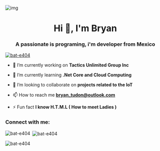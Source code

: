 ![img](https://user-images.githubusercontent.com/64910219/116794848-e3956580-aa95-11eb-817e-a4b75e9d1ed9.png)
<h1 align="center">Hi 👋, I'm Bryan</h1>
<h3 align="center">A passionate is programing, i'm developer from Mexico</h3>

<p align="left"> <a href="https://github.com/ryo-ma/github-profile-trophy"><img src="https://github-profile-trophy.vercel.app/?username=bat-e404" alt="bat-e404" /></a> </p>

- 🔭 I’m currently working on **Tactics Unlimited Group Inc**

- 🌱 I’m currently learning **.Net Core and Cloud Computing**

- 👯 I’m looking to collaborate on **projects related to the IoT**

- 📫 How to reach me **bryan_tudon@outlook.com**

- ⚡ Fun fact **I know H.T.M.L ( How to meet Ladies )**

<h3 align="left">Connect with me:</h3>
<p align="left">
</p>


<p><img align="left" src="https://github-readme-stats.vercel.app/api/top-langs?username=bat-e404&show_icons=true&locale=en&layout=compact" alt="bat-e404" /></p>

<p>&nbsp;<img align="center" src="https://github-readme-stats.vercel.app/api?username=bat-e404&show_icons=true&theme=dracula&locale=en" alt="bat-e404" /></p>

<p><img align="center" src="https://github-readme-streak-stats.herokuapp.com/?user=bat-e404&theme=dark" alt="bat-e404" /></p>
